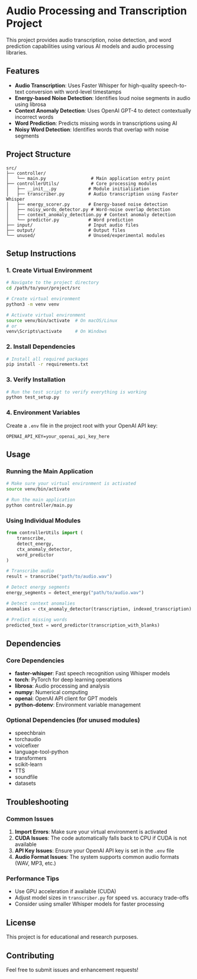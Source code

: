 # Audio Processing and Transcription Project

This project provides audio transcription, noise detection, and word prediction capabilities using various AI models and audio processing libraries.

## Features

- **Audio Transcription**: Uses Faster Whisper for high-quality speech-to-text conversion with word-level timestamps
- **Energy-based Noise Detection**: Identifies loud noise segments in audio using librosa
- **Context Anomaly Detection**: Uses OpenAI GPT-4 to detect contextually incorrect words
- **Word Prediction**: Predicts missing words in transcriptions using AI
- **Noisy Word Detection**: Identifies words that overlap with noise segments

## Project Structure

```
src/
├── controller/
│   └── main.py                 # Main application entry point
├── controllerUtils/            # Core processing modules
│   ├── __init__.py            # Module initialization
│   ├── transcriber.py         # Audio transcription using Faster Whisper
│   ├── energy_scorer.py       # Energy-based noise detection
│   ├── noisy_words_detector.py # Word-noise overlap detection
│   ├── context_anomaly_detection.py # Context anomaly detection
│   └── predictor.py           # Word prediction
├── input/                     # Input audio files
├── output/                    # Output files
└── unused/                    # Unused/experimental modules
```

## Setup Instructions

### 1. Create Virtual Environment

```bash
# Navigate to the project directory
cd /path/to/your/project/src

# Create virtual environment
python3 -m venv venv

# Activate virtual environment
source venv/bin/activate  # On macOS/Linux
# or
venv\Scripts\activate     # On Windows
```

### 2. Install Dependencies

```bash
# Install all required packages
pip install -r requirements.txt
```

### 3. Verify Installation

```bash
# Run the test script to verify everything is working
python test_setup.py
```

### 4. Environment Variables

Create a `.env` file in the project root with your OpenAI API key:

```
OPENAI_API_KEY=your_openai_api_key_here
```

## Usage

### Running the Main Application

```bash
# Make sure your virtual environment is activated
source venv/bin/activate

# Run the main application
python controller/main.py
```

### Using Individual Modules

```python
from controllerUtils import (
    transcribe,
    detect_energy,
    ctx_anomaly_detector,
    word_predictor
)

# Transcribe audio
result = transcribe("path/to/audio.wav")

# Detect energy segments
energy_segments = detect_energy("path/to/audio.wav")

# Detect context anomalies
anomalies = ctx_anomaly_detector(transcription, indexed_transcription)

# Predict missing words
predicted_text = word_predictor(transcription_with_blanks)
```

## Dependencies

### Core Dependencies
- **faster-whisper**: Fast speech recognition using Whisper models
- **torch**: PyTorch for deep learning operations
- **librosa**: Audio processing and analysis
- **numpy**: Numerical computing
- **openai**: OpenAI API client for GPT models
- **python-dotenv**: Environment variable management

### Optional Dependencies (for unused modules)
- speechbrain
- torchaudio
- voicefixer
- language-tool-python
- transformers
- scikit-learn
- TTS
- soundfile
- datasets

## Troubleshooting

### Common Issues

1. **Import Errors**: Make sure your virtual environment is activated
2. **CUDA Issues**: The code automatically falls back to CPU if CUDA is not available
3. **API Key Issues**: Ensure your OpenAI API key is set in the `.env` file
4. **Audio Format Issues**: The system supports common audio formats (WAV, MP3, etc.)

### Performance Tips

- Use GPU acceleration if available (CUDA)
- Adjust model sizes in `transcriber.py` for speed vs. accuracy trade-offs
- Consider using smaller Whisper models for faster processing

## License

This project is for educational and research purposes.

## Contributing

Feel free to submit issues and enhancement requests!
